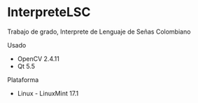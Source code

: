 # InterpreteLSC
Trabajo de grado, Interprete de Lenguaje de Señas Colombiano


Usado
* OpenCV 2.4.11
* Qt 5.5

Plataforma
* Linux - LinuxMint 17.1

